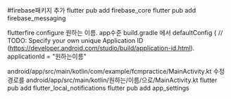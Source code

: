 #firebase패키지 추가
flutter pub add firebase_core
flutter pub add firebase_messaging


flutterfire configure 원하는 이름.
app수준 build.gradle 에서 
    defaultConfig {
        // TODO: Specify your own unique Application ID (https://developer.android.com/studio/build/application-id.html).
        applicationId = "원하는이름"

android/app/src/main/kotlin/com/example/fcmpractice/MainActivity.kt 수정
경로를  android/app/src/main/kotlin/원하는/이름/으로/MainActivity.kt
flutter pub add flutter_local_notifications
flutter pub add app_settings